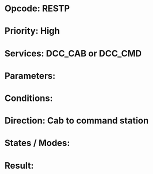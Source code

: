 # Opcode: RESTP
# Priority: High
# Services: DCC_CAB or DCC_CMD
# Parameters: 
# Conditions: 
# Direction: Cab to command station
# States / Modes: 
# Result: 